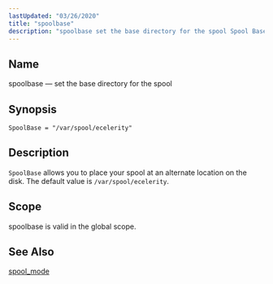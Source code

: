 ```yaml
---
lastUpdated: "03/26/2020"
title: "spoolbase"
description: "spoolbase set the base directory for the spool Spool Base var spool ecelerity Spool Base allows you to place your spool at an alternate location on the disk The default value is var spool ecelerity spoolbase is valid in the global scope spool mode..."
---
```


<a name="conf.ref.spoolbase"></a> 
## Name

spoolbase — set the base directory for the spool

## Synopsis

`SpoolBase = "/var/spool/ecelerity"`

<a name="idp11864848"></a> 
## Description

`SpoolBase` allows you to place your spool at an alternate location on the disk. The default value is `/var/spool/ecelerity`.

<a name="idp11867392"></a> 
## Scope

spoolbase is valid in the global scope.

<a name="idp11869024"></a> 
## See Also

[spool_mode](/momentum/3/3-reference/3-reference-conf-ref-spool-mode)